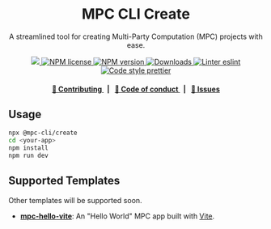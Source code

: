 <p align="center">
    <h1 align="center">
        MPC CLI Create
    </h1>
    <p align="center">A streamlined tool for creating Multi-Party Computation (MPC) projects with ease.</p>
</p>

<p align="center">
    <a href="https://github.com/cedoor/mpc-cli" target="_blank">
        <img src="https://img.shields.io/badge/project-MPC_CLI-blue.svg?style=flat-square">
    </a>
    <a href="https://github.com/cedoor/mpc-cli/blob/main/LICENSE">
        <img alt="NPM license" src="https://img.shields.io/npm/l/@mpc-cli/create?style=flat-square">
    </a>
    <a href="https://www.npmjs.com/package/@mpc-cli/create">
        <img alt="NPM version" src="https://img.shields.io/npm/v/@mpc-cli/create?style=flat-square" />
    </a>
    <a href="https://npmjs.org/package/@mpc-cli/create">
        <img alt="Downloads" src="https://img.shields.io/npm/dm/@mpc-cli/create.svg?style=flat-square" />
    </a>
    <a href="https://eslint.org/">
        <img alt="Linter eslint" src="https://img.shields.io/badge/linter-eslint-8080f2?style=flat-square&logo=eslint" />
    </a>
    <a href="https://prettier.io/">
        <img alt="Code style prettier" src="https://img.shields.io/badge/code%20style-prettier-f8bc45?style=flat-square&logo=prettier" />
    </a>
</p>

<div align="center">
    <h4>
        <a href="https://github.com/cedoor/mpc-cli/blob/main/CONTRIBUTING.md">
            👥 Contributing
        </a>
        <span>&nbsp;&nbsp;|&nbsp;&nbsp;</span>
        <a href="https://github.com/cedoor/mpc-cli/blob/main/CODE_OF_CONDUCT.md">
            🤝 Code of conduct
        </a>
        <span>&nbsp;&nbsp;|&nbsp;&nbsp;</span>
        <a href="https://github.com/cedoor/mpc-cli/contribute">
            🔎 Issues
        </a>
    </h4>
</div>

## Usage

```bash
npx @mpc-cli/create
cd <your-app>
npm install
npm run dev
```

## Supported Templates

Other templates will be supported soon.

- [**mpc-hello-vite**](https://github.com/cedoor/mpc-cli/tree/main/packages/template-hello-vite): An "Hello World" MPC app built with [Vite](https://vite.dev).
